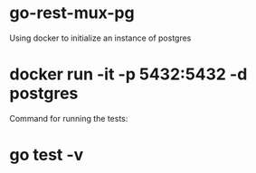 # go-rest-mux-pg

Using docker to initialize an instance of postgres
# docker run -it -p 5432:5432 -d postgres

Command for running the tests:
# go test -v
